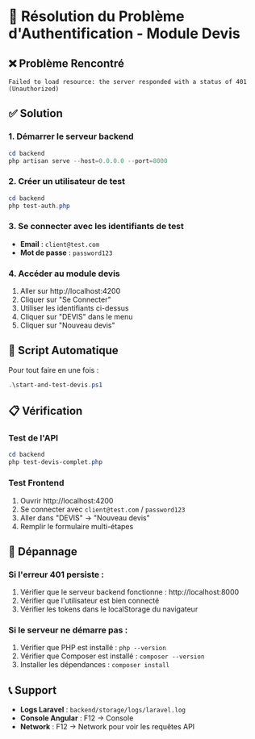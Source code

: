 # 🔐 Résolution du Problème d'Authentification - Module Devis

## ❌ Problème Rencontré
```
Failed to load resource: the server responded with a status of 401 (Unauthorized)
```

## ✅ Solution

### 1. **Démarrer le serveur backend**
```powershell
cd backend
php artisan serve --host=0.0.0.0 --port=8000
```

### 2. **Créer un utilisateur de test**
```powershell
cd backend
php test-auth.php
```

### 3. **Se connecter avec les identifiants de test**
- **Email** : `client@test.com`
- **Mot de passe** : `password123`

### 4. **Accéder au module devis**
1. Aller sur http://localhost:4200
2. Cliquer sur "Se Connecter"
3. Utiliser les identifiants ci-dessus
4. Cliquer sur "DEVIS" dans le menu
5. Cliquer sur "Nouveau devis"

## 🚀 Script Automatique

Pour tout faire en une fois :
```powershell
.\start-and-test-devis.ps1
```

## 📋 Vérification

### Test de l'API
```powershell
cd backend
php test-devis-complet.php
```

### Test Frontend
1. Ouvrir http://localhost:4200
2. Se connecter avec `client@test.com` / `password123`
3. Aller dans "DEVIS" → "Nouveau devis"
4. Remplir le formulaire multi-étapes

## 🔧 Dépannage

### Si l'erreur 401 persiste :
1. Vérifier que le serveur backend fonctionne : http://localhost:8000
2. Vérifier que l'utilisateur est bien connecté
3. Vérifier les tokens dans le localStorage du navigateur

### Si le serveur ne démarre pas :
1. Vérifier que PHP est installé : `php --version`
2. Vérifier que Composer est installé : `composer --version`
3. Installer les dépendances : `composer install`

## 📞 Support

- **Logs Laravel** : `backend/storage/logs/laravel.log`
- **Console Angular** : F12 → Console
- **Network** : F12 → Network pour voir les requêtes API





